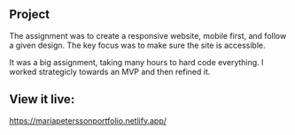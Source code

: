 ## Project

The assignment was to create a responsive website, mobile first, and follow a given design. The key focus was to make sure the site is accessible.

It was a big assignment, taking many hours to hard code everything. I worked strategicly towards an MVP and then refined it.

## View it live:

https://mariapeterssonportfolio.netlify.app/
